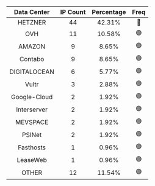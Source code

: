 | Data Center | IP Count | Percentage | Freq |
|:------------:|:--------:|:-----------:|:-----:|
| HETZNER | 44 | 42.31% | 🔴 |
| OVH | 11 | 10.58% | 🟢 |
| AMAZON | 9 | 8.65% | 🟢 |
| Contabo | 9 | 8.65% | 🟢 |
| DIGITALOCEAN | 6 | 5.77% | 🟢 |
| Vultr | 3 | 2.88% | 🟢 |
| Google-Cloud | 2 | 1.92% | 🟢 |
| Interserver | 2 | 1.92% | 🟢 |
| MEVSPACE | 2 | 1.92% | 🟢 |
| PSINet | 2 | 1.92% | 🟢 |
| Fasthosts | 1 | 0.96% | 🟢 |
| LeaseWeb | 1 | 0.96% | 🟢 |
| OTHER | 12 | 11.54% | 🟢 |